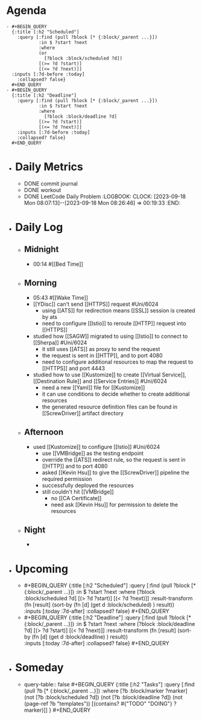 # Agenda
	- #+BEGIN_QUERY
	  {:title [:h2 "Scheduled"]
	    :query [:find (pull ?block [* {:block/_parent ...}])
	            :in $ ?start ?next
	            :where
	            (or
	              [?block :block/scheduled ?d])
	            [(>= ?d ?start)]
	            [(<= ?d ?next)]]
	  :inputs [:7d-before :today]
	    :collapsed? false}
	  #+END_QUERY
	- #+BEGIN_QUERY
	  {:title [:h2 "Deadline"]
	    :query [:find (pull ?block [* {:block/_parent ...}])
	            :in $ ?start ?next
	            :where
	              [?block :block/deadline ?d]
	            [(>= ?d ?start)]
	            [(<= ?d ?next)]]
	    :inputs [:7d-before :today]
	    :collapsed? false}
	  #+END_QUERY
- # Daily Metrics
	- DONE commit journal
	- DONE workout
	- DONE LeetCode Daily Problem
	  :LOGBOOK:
	  CLOCK: [2023-09-18 Mon 08:07:13]--[2023-09-18 Mon 08:26:46] =>  00:19:33
	  :END:
- # Daily Log
	- ## Midnight
		- 00:14 #[[Bed Time]]
	- ## Morning
		- 05:43 #[[Wake Time]]
		- [[YDisc]] can't send [[HTTPS]] request #Uni/6024
			- using [[ATS]] for redirection means [[SSL]] session is created by ats
			- need to configure [[Istio]] to reroute [[HTTP]] request into [[HTTPS]]
		- studied how [[SAGW]] migrated to using [[Istio]] to connect to [[Sherpa]] #Uni/6024
			- it still uses [[ATS]] as proxy to send the request
			- the request is sent in [[HTTP]], and to port 4080
			- need to configure additional resources to map the request to [[HTTPS]] and port 4443
		- studied how to use [[Kustomize]] to create [[Virtual Service]], [[Destination Rule]] and [[Service Entries]] #Uni/6024
			- need a new [[Yaml]] file for [[Kustomize]]
			- it can use conditions to decide whether to create additional resources
			- the generated resource definition files can be found in [[ScrewDriver]] artifact directory
	- ## Afternoon
		- used [[Kustomize]] to configure [[Istio]] #Uni/6024
			- use [[VMBridge]] as the testing endpoint
			- override the [[ATS]] redirect rule, so the request is sent in [[HTTP]] and to port 4080
			- asked [[Kevin Hsu]] to give the [[ScrewDriver]] pipeline the required permission
			- successfully deployed the resources
			- still couldn't hit [[VMBridge]]
				- no [[CA Certificate]]
				- need ask [[Kevin Hsu]] for permission to delete the resources
	- ## Night
		-
- # Upcoming
	- #+BEGIN_QUERY
	  {:title [:h2 "Scheduled"]
	    :query [:find (pull ?block [* {:block/_parent ...}])
	            :in $ ?start ?next
	            :where
	              [?block :block/scheduled ?d]
	            [(> ?d ?start)]
	            [(< ?d ?next)]]
	  :result-transform (fn [result]
	                          (sort-by (fn [d]
	                                     (get d :block/scheduled) ) result))    
	  :inputs [:today :7d-after]
	    :collapsed? false}
	  #+END_QUERY
	- #+BEGIN_QUERY
	  {:title [:h2 "Deadline"]
	    :query [:find (pull ?block [* {:block/_parent ...}])
	            :in $ ?start ?next
	            :where
	              [?block :block/deadline ?d]
	            [(> ?d ?start)]
	            [(< ?d ?next)]]
	  :result-transform (fn [result]
	                          (sort-by (fn [d]
	                                     (get d :block/deadline) ) result))    
	  :inputs [:today :7d-after]
	    :collapsed? false}
	  #+END_QUERY
- # Someday
	- query-table:: false
	  #+BEGIN_QUERY
	  {:title [:h2 "Tasks"]
	   :query [:find (pull ?b [* {:block/_parent ...}])
	          :where
	          [?b :block/marker ?marker]
	          (not [?b :block/scheduled ?d])
	          (not [?b :block/deadline ?d])
	  (not (page-ref ?b "templates"))
	          [(contains? #{"TODO" "DOING"} ?marker)]]
	  }
	  #+END_QUERY